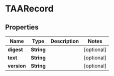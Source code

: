 

# TAARecord


## Properties

Name | Type | Description | Notes
------------ | ------------- | ------------- | -------------
**digest** | **String** |  |  [optional]
**text** | **String** |  |  [optional]
**version** | **String** |  |  [optional]



